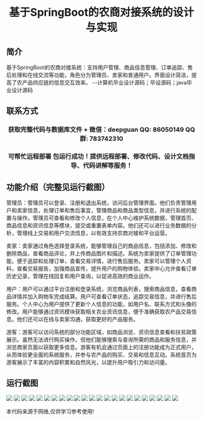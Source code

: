 <p><h1 align="center">基于SpringBoot的农商对接系统的设计与实现</h1></p>

## 简介
基于SpringBoot的农商对接系统：支持用户管理、商品信息管理、订单追踪、售后处理和在线交流等功能，角色分为管理员、卖家和普通用户。界面设计简洁，提高了农产品供应链的信息交互效率。    --计算机毕业设计源码；毕设源码；java毕业设计源码


## 联系方式
<p><h3 align="center">获取完整代码与数据库文件 + 微信：deepguan QQ: 86050149 QQ群: 783742310</h3></p>
<p><h3 align="center">可帮忙远程部署 包运行成功！提供远程部署、修改代码、设计文档指导、代码讲解等服务！</h3></p>

## 功能介绍（完整见运行截图）
管理员：管理员可以登录、注册和退出系统，访问后台管理界面。他们负责管理用户和卖家信息，处理订单和售后事宜，管理商品和商品类型信息，并进行系统的配置与操作。管理员可查看和修改个人信息，在个人中心维护系统数据，管理首页、商品信息和资讯信息等模块，提交或重置表单内容。他们还可以进行业务数据的分析，管理线上交易和用户交流信息，以有效支持农商对接和平台运营。

卖家：卖家通过角色选择登录系统，能够管理自己的商品信息，包括添加、修改和删除商品，查看商品评论，并上传商品图片和描述。系统为卖家提供了订单管理功能，便于追踪和处理订单，查看交易详情，进行售后服务。卖家可以管理个人资料，查看交易报告，加强商品宣传，提升用户的购物体验。卖家中心允许查看订单历史记录，管理在线回复和用户查询，以促进高效的商业运作。

用户：用户可以通过平台注册和登录系统，浏览商品列表，搜索商品信息，查看商品详情并加入购物车完成结算。用户可查看订单状态，追踪交易信息，并进行售后服务。个人中心为用户提供了更新个人信息的功能，如用户名、联系方式和头像的修改。用户能够通过资讯模块获取相关农业资讯信息，便于准确获取农产品交易信息。他们还可以在线与卖家沟通，获取更好的产品服务。

游客：游客可以访问系统的部分功能区域，如商品浏览、资讯信息查看和扶贫政策展示。虽然无法进行购买操作，但他们能够搜索与查询所需的商品和服务信息，并浏览商家页面以获取更多信息。游客有机会通过页面上的注册功能成为正式用户，从而体验更全面的系统服务，并参与农产品的购买、交易和信息互动。系统首页为游客展示了丰富的内容积累和自然风光，以提升用户吸引力和访问量。


## 运行截图
![](https://bs-1329754181.cos.ap-shanghai.myqcloud.com/spring/NongShangDuiJieXiTongDeSheJiYuShiXian/img/001.jpg)
![](https://bs-1329754181.cos.ap-shanghai.myqcloud.com/spring/NongShangDuiJieXiTongDeSheJiYuShiXian/img/002.jpg)
![](https://bs-1329754181.cos.ap-shanghai.myqcloud.com/spring/NongShangDuiJieXiTongDeSheJiYuShiXian/img/003.jpg)
![](https://bs-1329754181.cos.ap-shanghai.myqcloud.com/spring/NongShangDuiJieXiTongDeSheJiYuShiXian/img/004.jpg)
![](https://bs-1329754181.cos.ap-shanghai.myqcloud.com/spring/NongShangDuiJieXiTongDeSheJiYuShiXian/img/005.jpg)
![](https://bs-1329754181.cos.ap-shanghai.myqcloud.com/spring/NongShangDuiJieXiTongDeSheJiYuShiXian/img/006.jpg)
![](https://bs-1329754181.cos.ap-shanghai.myqcloud.com/spring/NongShangDuiJieXiTongDeSheJiYuShiXian/img/007.jpg)
![](https://bs-1329754181.cos.ap-shanghai.myqcloud.com/spring/NongShangDuiJieXiTongDeSheJiYuShiXian/img/008.jpg)
![](https://bs-1329754181.cos.ap-shanghai.myqcloud.com/spring/NongShangDuiJieXiTongDeSheJiYuShiXian/img/009.jpg)
![](https://bs-1329754181.cos.ap-shanghai.myqcloud.com/spring/NongShangDuiJieXiTongDeSheJiYuShiXian/img/010.jpg)
![](https://bs-1329754181.cos.ap-shanghai.myqcloud.com/spring/NongShangDuiJieXiTongDeSheJiYuShiXian/img/011.jpg)
![](https://bs-1329754181.cos.ap-shanghai.myqcloud.com/spring/NongShangDuiJieXiTongDeSheJiYuShiXian/img/012.jpg)
![](https://bs-1329754181.cos.ap-shanghai.myqcloud.com/spring/NongShangDuiJieXiTongDeSheJiYuShiXian/img/013.jpg)
![](https://bs-1329754181.cos.ap-shanghai.myqcloud.com/spring/NongShangDuiJieXiTongDeSheJiYuShiXian/img/014.jpg)
![](https://bs-1329754181.cos.ap-shanghai.myqcloud.com/spring/NongShangDuiJieXiTongDeSheJiYuShiXian/img/015.jpg)
![](https://bs-1329754181.cos.ap-shanghai.myqcloud.com/spring/NongShangDuiJieXiTongDeSheJiYuShiXian/img/016.jpg)
![](https://bs-1329754181.cos.ap-shanghai.myqcloud.com/spring/NongShangDuiJieXiTongDeSheJiYuShiXian/img/017.jpg)
![](https://bs-1329754181.cos.ap-shanghai.myqcloud.com/spring/NongShangDuiJieXiTongDeSheJiYuShiXian/img/018.jpg)
![](https://bs-1329754181.cos.ap-shanghai.myqcloud.com/spring/NongShangDuiJieXiTongDeSheJiYuShiXian/img/019.jpg)
![](https://bs-1329754181.cos.ap-shanghai.myqcloud.com/spring/NongShangDuiJieXiTongDeSheJiYuShiXian/img/020.jpg)
![](https://bs-1329754181.cos.ap-shanghai.myqcloud.com/spring/NongShangDuiJieXiTongDeSheJiYuShiXian/img/021.jpg)
![](https://bs-1329754181.cos.ap-shanghai.myqcloud.com/spring/NongShangDuiJieXiTongDeSheJiYuShiXian/img/022.jpg)
![](https://bs-1329754181.cos.ap-shanghai.myqcloud.com/spring/NongShangDuiJieXiTongDeSheJiYuShiXian/img/023.jpg)

<p>本代码来源于网络,仅供学习参考使用!</p>
